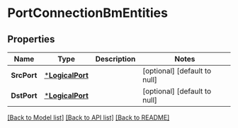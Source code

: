 # PortConnectionBmEntities

## Properties
Name | Type | Description | Notes
------------ | ------------- | ------------- | -------------
**SrcPort** | [***LogicalPort**](LogicalPort.md) |  | [optional] [default to null]
**DstPort** | [***LogicalPort**](LogicalPort.md) |  | [optional] [default to null]

[[Back to Model list]](../README.md#documentation-for-models) [[Back to API list]](../README.md#documentation-for-api-endpoints) [[Back to README]](../README.md)

